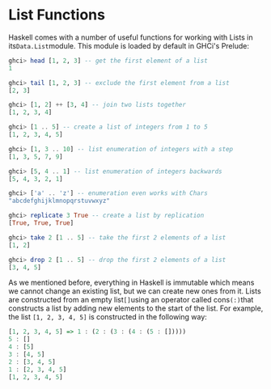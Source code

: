 # List Functions

Haskell comes with a number of useful functions for working with Lists in its`Data.List`module. This module is loaded by default in GHCi's Prelude:

```haskell
ghci> head [1, 2, 3] -- get the first element of a list
1

ghci> tail [1, 2, 3] -- exclude the first element from a list
[2, 3]

ghci> [1, 2] ++ [3, 4] -- join two lists together
[1, 2, 3, 4]

ghci> [1 .. 5] -- create a list of integers from 1 to 5
[1, 2, 3, 4, 5]

ghci> [1, 3 .. 10] -- list enumeration of integers with a step
[1, 3, 5, 7, 9]

ghci> [5, 4 .. 1] -- list enumeration of integers backwards
[5, 4, 3, 2, 1]

ghci> ['a' .. 'z'] -- enumeration even works with Chars
"abcdefghijklmnopqrstuvwxyz"

ghci> replicate 3 True -- create a list by replication
[True, True, True]

ghci> take 2 [1 .. 5] -- take the first 2 elements of a list
[1, 2]

ghci> drop 2 [1 .. 5] -- drop the first 2 elements of a list
[3, 4, 5]
```

As we mentioned before, everything in Haskell is immutable which means we cannot change an existing list, but we can create new ones from it. Lists are constructed from an empty list`[]`using an operator called cons`(:)`that constructs a list by adding new elements to the start of the list. For example, the list `[1, 2, 3, 4, 5]` is constructed in the following way:

```haskell
[1, 2, 3, 4, 5] => 1 : (2 : (3 : (4 : (5 : []))))
5 : []
4 : [5]
3 : [4, 5]
2 : [3, 4, 5]
1 : [2, 3, 4, 5]
[1, 2, 3, 4, 5]
```

